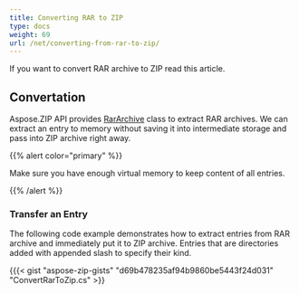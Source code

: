 ```yaml
---
title: Converting RAR to ZIP
type: docs
weight: 69
url: /net/converting-from-rar-to-zip/
---
```


If you want to convert RAR archive to ZIP read this article.

## **Convertation**
Aspose.ZIP API provides [RarArchive](https://apireference.aspose.com/zip/net/aspose.zip.rar/rararchive) class to extract RAR archives. We can extract an entry to memory without saving it into intermediate storage and pass into ZIP archive right away.

{{% alert color="primary" %}} 

Make sure you have enough virtual memory to keep content of all entries.

{{% /alert %}} 

### **Transfer an Entry**
The following code example demonstrates how to extract entries from RAR archive and immediately put it to ZIP archive.
Entries that are directories added with appended slash to specify their kind.

{{{< gist "aspose-zip-gists" "d69b478235af94b9860be5443f24d031" "ConvertRarToZip.cs" >}}